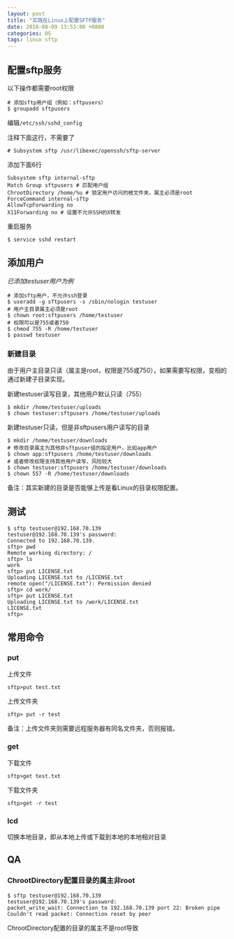 ```yaml
---
layout: post
title: "实践在Linux上配置SFTP服务"
date: 2018-08-09 13:53:00 +0800
categories: OS
tags: linux sftp
---
```


## 配置sftp服务

以下操作都需要root权限

```shell
# 添加sftp用户组（例如：sftpusers）
$ groupadd sftpusers
```

编辑`/etc/ssh/sshd_config`

注释下面这行，不需要了

```
# Subsystem sftp /usr/libexec/openssh/sftp-server 
```

添加下面6行

```
Subsystem sftp internal-sftp
Match Group sftpusers # 匹配用户组
ChrootDirectory /home/%u # 锁定用户访问的根文件夹，属主必须是root
ForceCommand internal-sftp
AllowTcpForwarding no
X11Forwarding no # 设置不允许SSH的X转发
```

重启服务

```shell
$ service sshd restart
```

## 添加用户

*已添加testuser用户为例*

```shell
# 添加sftp用户，不允许ssh登录
$ useradd -g sftpusers -s /sbin/nologin testuser
# 用户主目录属主必须是root
$ chown root:sftpusers /home/testuser
# 权限可以是755或者750
$ chmod 755 -R /home/testuser
$ passwd testuser
```

### 新建目录

由于用户主目录只读（属主是root，权限是755或750），如果需要写权限，变相的通过新建子目录实现。

新建testuser读写目录，其他用户默认只读（755）

```shell
$ mkdir /home/testuser/uploads
$ chown testuser:sftpusers /home/testuser/uploads
```

新建testuser只读，但是非sftpusers用户读写的目录

```shell
$ mkdir /home/testuser/downloads
# 修改目录属主为其他非sftpuser组的指定用户，比如app用户
$ chown app:sftpusers /home/testuser/downloads
# 或者修改权限支持其他用户读写，风险较大
$ chown testuser:sftpusers /home/testuser/downloads
$ chown 557 -R /home/testuser/downloads
```

备注：其实新建的目录是否能够上传是看Linux的目录权限配置。

## 测试

```shell
$ sftp testuser@192.168.70.139
testuser@192.168.70.139's password: 
Connected to 192.168.70.139.
sftp> pwd
Remote working directory: /
sftp> ls
work  
sftp> put LICENSE.txt 
Uploading LICENSE.txt to /LICENSE.txt
remote open("/LICENSE.txt"): Permission denied
sftp> cd work/
sftp> put LICENSE.txt 
Uploading LICENSE.txt to /work/LICENSE.txt
LICENSE.txt
sftp>
```

## 常用命令

### put

上传文件

```
sftp>put test.txt
```

上传文件夹

```
sftp> put -r test
```

备注：上传文件夹则需要远程服务器有同名文件夹，否则报错。

### get

下载文件

```
sftp>get test.txt
```

下载文件夹

```
sftp>get -r test
```

### lcd

切换本地目录，即从本地上传或下载到本地的本地相对目录

## QA

### ChrootDirectory配置目录的属主非root

```shell
$ sftp testuser@192.168.70.139
testuser@192.168.70.139's password: 
packet_write_wait: Connection to 192.168.70.139 port 22: Broken pipe
Couldn't read packet: Connection reset by peer
```

ChrootDirectory配置的目录的属主不是root导致
